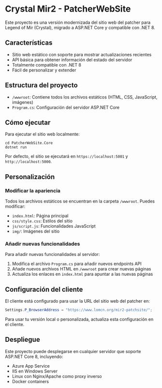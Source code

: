 # Crystal Mir2 - PatcherWebSite

Este proyecto es una versión modernizada del sitio web del patcher para Legend of Mir (Crystal), migrado a ASP.NET Core y compatible con .NET 8.

## Características

- Sitio web estático con soporte para mostrar actualizaciones recientes
- API básica para obtener información del estado del servidor
- Totalmente compatible con .NET 8
- Fácil de personalizar y extender

## Estructura del proyecto

- `/wwwroot`: Contiene todos los archivos estáticos (HTML, CSS, JavaScript, imágenes)
- `Program.cs`: Configuración del servidor ASP.NET Core

## Cómo ejecutar

Para ejecutar el sitio web localmente:

```
cd PatcherWebSite.Core
dotnet run
```

Por defecto, el sitio se ejecutará en `https://localhost:5001` y `http://localhost:5000`.

## Personalización

### Modificar la apariencia

Todos los archivos estáticos se encuentran en la carpeta `/wwwroot`. Puedes modificar:

- `index.html`: Página principal
- `css/style.css`: Estilos del sitio
- `js/script.js`: Funcionalidades JavaScript
- `img/`: Imágenes del sitio

### Añadir nuevas funcionalidades

Para añadir nuevas funcionalidades al servidor:

1. Modifica el archivo `Program.cs` para añadir nuevos endpoints API
2. Añade nuevos archivos HTML en `/wwwroot` para crear nuevas páginas
3. Actualiza los enlaces en `index.html` para apuntar a las nuevas páginas

## Configuración del cliente

El cliente está configurado para usar la URL del sitio web del patcher en:

```csharp
Settings.P_BrowserAddress = "https://www.lomcn.org/mir2-patchsite/";
```

Para usar tu versión local o personalizada, actualiza esta configuración en el cliente.

## Despliegue

Este proyecto puede desplegarse en cualquier servidor que soporte ASP.NET Core 8, incluyendo:

- Azure App Service
- IIS en Windows Server
- Linux con Nginx/Apache como proxy inverso
- Docker containers
